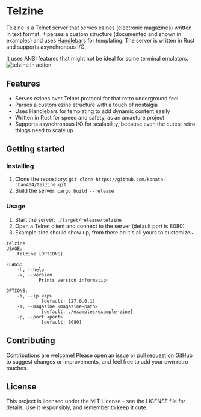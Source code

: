 # Telzine

Telzine is a Telnet server that serves ezines (electronic magazines) written in text format. It parses a custom structure (documented and shown in examples) and uses [Handlebars](https://docs.rs/handlebars/latest/handlebars/) for templating. The server is written in Rust and supports asynchronous I/O.

It uses ANSI features that might not be ideal for some terminal emulators.
![telzine in action](https://cdn.discordapp.com/attachments/792357670920519692/1094844040173854811/16811015575885413.gif)

## Features

- Serves ezines over Telnet protocol for that retro underground feel
- Parses a custom ezine structure with a touch of nostalgia
- Uses Handlebars for templating to add dynamic content easily
- Written in Rust for speed and safety, as an amaeture project
- Supports asynchronous I/O for scalability, because even the cutest retro things need to scale up

## Getting started

### Installing

1. Clone the repository: `git clone https://github.com/konata-chan404/telzine.git`
2. Build the server: `cargo build --release`

### Usage

1. Start the server: `./target/release/telzine`
2. Open a Telnet client and connect to the server (default port is 8080)
3. Example zine should show up, from there on it's all yours to customize~
```
telzine
USAGE:
    telzine [OPTIONS]

FLAGS:
    -h, --help       
    -V, --version    
            Prints version information

OPTIONS:
    -i, --ip <ip>                     
             [default: 127.0.0.1]
    -m, --magazine <magazine-path>    
             [default: ./examples/example-zine]
    -p, --port <port>                 
             [default: 8080]
```

## Contributing

Contributions are welcome! Please open an issue or pull request on GitHub to suggest changes or improvements, and feel free to add your own retro touches.

## License

This project is licensed under the MIT License - see the LICENSE file for details. Use it responsibly, and remember to keep it cute.
